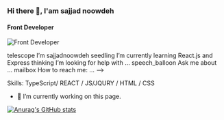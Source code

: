 ### Hi there 👋, I'am sajjad noowdeh
#### Front Developer
![Front Developer](https://64.media.tumblr.com/2d0af9c90d1b1107313cc20bda01548a/tumblr_outwxnanpp1u79o2lo1_1280.gifv)

telescope I’m sajjadnoowdeh
seedling I’m currently learning React.js and Express
thinking I’m looking for help with ...
speech_balloon Ask me about ...
mailbox How to reach me: ... -->

Skills: TypeScript/ REACT / JS/JQURY / HTML / CSS

- 🔭 I’m currently working on this page. 



[![Anurag's GitHub stats](https://github-readme-stats.vercel.app/api?username=sajjadnoowdeh)](https://github.com/anuraghazra/github-readme-stats)
